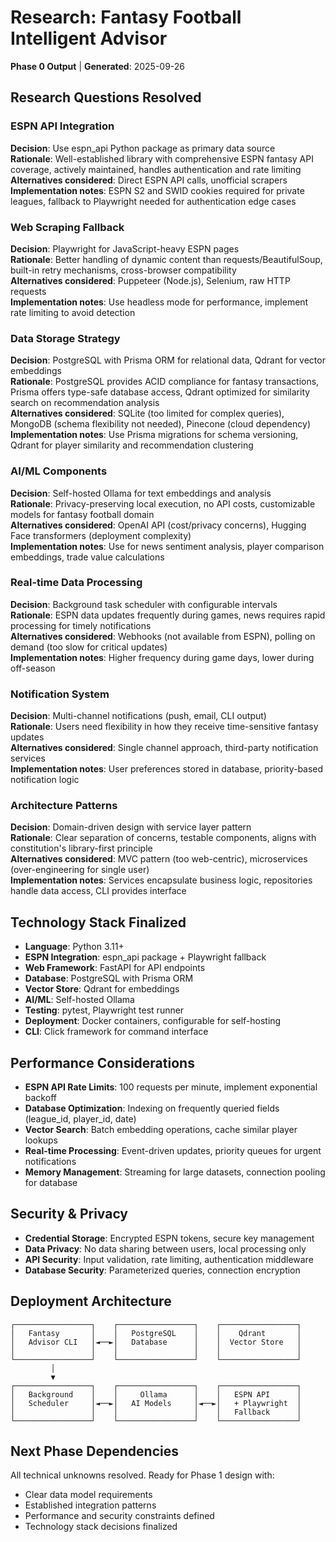 # Research: Fantasy Football Intelligent Advisor

**Phase 0 Output** | **Generated**: 2025-09-26

## Research Questions Resolved

### ESPN API Integration
**Decision**: Use espn_api Python package as primary data source  
**Rationale**: Well-established library with comprehensive ESPN fantasy API coverage, actively maintained, handles authentication and rate limiting  
**Alternatives considered**: Direct ESPN API calls, unofficial scrapers  
**Implementation notes**: ESPN S2 and SWID cookies required for private leagues, fallback to Playwright needed for authentication edge cases

### Web Scraping Fallback
**Decision**: Playwright for JavaScript-heavy ESPN pages  
**Rationale**: Better handling of dynamic content than requests/BeautifulSoup, built-in retry mechanisms, cross-browser compatibility  
**Alternatives considered**: Puppeteer (Node.js), Selenium, raw HTTP requests  
**Implementation notes**: Use headless mode for performance, implement rate limiting to avoid detection

### Data Storage Strategy
**Decision**: PostgreSQL with Prisma ORM for relational data, Qdrant for vector embeddings  
**Rationale**: PostgreSQL provides ACID compliance for fantasy transactions, Prisma offers type-safe database access, Qdrant optimized for similarity search on recommendation analysis  
**Alternatives considered**: SQLite (too limited for complex queries), MongoDB (schema flexibility not needed), Pinecone (cloud dependency)  
**Implementation notes**: Use Prisma migrations for schema versioning, Qdrant for player similarity and recommendation clustering

### AI/ML Components
**Decision**: Self-hosted Ollama for text embeddings and analysis  
**Rationale**: Privacy-preserving local execution, no API costs, customizable models for fantasy football domain  
**Alternatives considered**: OpenAI API (cost/privacy concerns), Hugging Face transformers (deployment complexity)  
**Implementation notes**: Use for news sentiment analysis, player comparison embeddings, trade value calculations

### Real-time Data Processing
**Decision**: Background task scheduler with configurable intervals  
**Rationale**: ESPN data updates frequently during games, news requires rapid processing for timely notifications  
**Alternatives considered**: Webhooks (not available from ESPN), polling on demand (too slow for critical updates)  
**Implementation notes**: Higher frequency during game days, lower during off-season

### Notification System
**Decision**: Multi-channel notifications (push, email, CLI output)  
**Rationale**: Users need flexibility in how they receive time-sensitive fantasy updates  
**Alternatives considered**: Single channel approach, third-party notification services  
**Implementation notes**: User preferences stored in database, priority-based notification logic

### Architecture Patterns
**Decision**: Domain-driven design with service layer pattern  
**Rationale**: Clear separation of concerns, testable components, aligns with constitution's library-first principle  
**Alternatives considered**: MVC pattern (too web-centric), microservices (over-engineering for single user)  
**Implementation notes**: Services encapsulate business logic, repositories handle data access, CLI provides interface

## Technology Stack Finalized

- **Language**: Python 3.11+
- **ESPN Integration**: espn_api package + Playwright fallback
- **Web Framework**: FastAPI for API endpoints
- **Database**: PostgreSQL with Prisma ORM
- **Vector Store**: Qdrant for embeddings
- **AI/ML**: Self-hosted Ollama
- **Testing**: pytest, Playwright test runner
- **Deployment**: Docker containers, configurable for self-hosting
- **CLI**: Click framework for command interface

## Performance Considerations

- **ESPN API Rate Limits**: 100 requests per minute, implement exponential backoff
- **Database Optimization**: Indexing on frequently queried fields (league_id, player_id, date)
- **Vector Search**: Batch embedding operations, cache similar player lookups
- **Real-time Processing**: Event-driven updates, priority queues for urgent notifications
- **Memory Management**: Streaming for large datasets, connection pooling for database

## Security & Privacy

- **Credential Storage**: Encrypted ESPN tokens, secure key management
- **Data Privacy**: No data sharing between users, local processing only
- **API Security**: Input validation, rate limiting, authentication middleware
- **Database Security**: Parameterized queries, connection encryption

## Deployment Architecture

```
┌─────────────────┐    ┌─────────────────┐    ┌─────────────────┐
│   Fantasy       │    │   PostgreSQL    │    │    Qdrant       │
│   Advisor CLI   │◄──►│   Database      │    │  Vector Store   │
│                 │    │                 │    │                 │
└─────────────────┘    └─────────────────┘    └─────────────────┘
         │
         ▼
┌─────────────────┐    ┌─────────────────┐    ┌─────────────────┐
│   Background    │    │     Ollama      │    │   ESPN API      │
│   Scheduler     │◄──►│   AI Models     │◄──►│   + Playwright  │
│                 │    │                 │    │   Fallback      │
└─────────────────┘    └─────────────────┘    └─────────────────┘
```

## Next Phase Dependencies

All technical unknowns resolved. Ready for Phase 1 design with:
- Clear data model requirements
- Established integration patterns  
- Performance and security constraints defined
- Technology stack decisions finalized